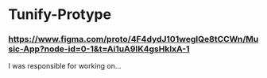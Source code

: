 # Tunify-Protype

### https://www.figma.com/proto/4F4dydJ101wegIQe8tCCWn/Music-App?node-id=0-1&t=Ai1uA9IK4gsHklxA-1 

I was responsible for working on...

